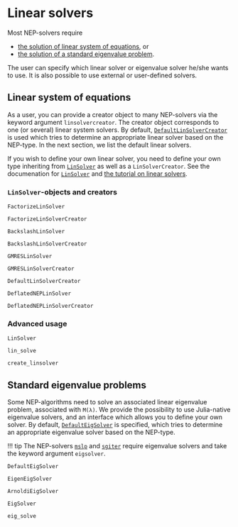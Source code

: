 # Linear solvers

Most NEP-solvers require

* [the solution of linear system of equations](linsolvers.md#Linear-system-of-equations-1), or
* [the solution of a standard eigenvalue problem](linsolvers.md#Standard-eigenvalue-problems-1).

The user can specify which linear solver or eigenvalue solver
he/she wants to use. It is also possible to use external or user-defined
solvers.


## Linear system of equations


As a user, you can provide a creator object to many NEP-solvers
via the keyword argument `linsolvercreator`.
The creator object corresponds to one (or several) linear
system solvers. By default, [`DefaultLinSolverCreator`](@ref)
is used which tries to determine an appropriate linear
solver based on the NEP-type. In the next section,
we list the default linear solvers.


If you wish to define your own linear solver,
you need to define your own type inheriting from [`LinSolver`](@ref)
as well as a `LinSolverCreator`.
See the documenation for [`LinSolver`](@ref) and
[the tutorial on linear solvers](tutorial_linsolve.md).

### `LinSolver`-objects and creators

```@docs
FactorizeLinSolver
```
```@docs
FactorizeLinSolverCreator
```
```@docs
BackslashLinSolver
```
```@docs
BackslashLinSolverCreator
```
```@docs
GMRESLinSolver
```
```@docs
GMRESLinSolverCreator
```
```@docs
DefaultLinSolverCreator
```
```@docs
DeflatedNEPLinSolver
```
```@docs
DeflatedNEPLinSolverCreator
```

### Advanced usage

```@docs
LinSolver
```
```@docs
lin_solve
```
```@docs
create_linsolver
```


## Standard eigenvalue problems

Some NEP-algorithms need to solve an associated linear eigenvalue problem,
associated with `M(λ)`.
We provide the possibility to
use Julia-native eigenvalue solvers, and
an interface which allows you to define your own solver.
By default, [`DefaultEigSolver`](@ref) is specified, which
tries to determine an appropriate eigenvalue solver
based on the NEP-type.

!!! tip
    The NEP-solvers [`mslp`](@ref) and [`sgiter`](@ref) require eigenvalue solvers and take the keyword argument `eigsolver`.

```@docs
DefaultEigSolver
```
```@docs
EigenEigSolver
```
```@docs
ArnoldiEigSolver
```
```@docs
EigSolver
```
```@docs
eig_solve
```
